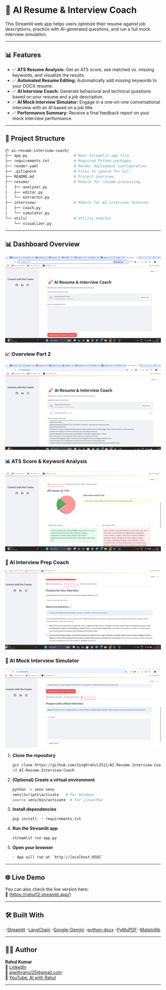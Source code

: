 # 🚀 AI Resume & Interview Coach

This Streamlit web app helps users optimize their resume against job descriptions, practice with AI-generated questions, and run a full mock interview simulation.

---

## 📊 Features

- ✅ **ATS Resume Analysis:** Get an ATS score, see matched vs. missing keywords, and visualize the results.
- ✅ **Automated Resume Editing:** Automatically add missing keywords to your DOCX resume.
- ✅ **AI Interview Coach:** Generate behavioral and technical questions based on your resume and a job description.
- ✅ **AI Mock Interview Simulator:** Engage in a one-on-one conversational interview with an AI based on a job title.
- ✅ **Performance Summary:** Receive a final feedback report on your mock interview performance.

---

## 📁 Project Structure

```bash
📦 ai-resume-interview-coach/
├── app.py                     # Main Streamlit app file
├── requirements.txt           # Required Python packages
├── render.yaml                # Render deployment configuration
├── .gitignore                 # Files to ignore for Git
├── README.md                  # Project overview
├── resume/                    # Module for resume processing
│   ├── analyzer.py
│   ├── editor.py
│   └── extractor.py
├── interview/                 # Module for AI interview features
│   ├── coach.py
│   └── simulator.py
└── utils/                     # Utility modules
    └── visualizer.py
```

---
## 📊 Dashboard Overview

![Dashboard](demo/overview.png)

### 📈 Overview Part 2
![Dashboard](demo/dropbox.png)

### 📊 ATS Score & Keyword Analysis 
![overview](demo/ATS_keyword_Analyzer.png)

### 🧠 AI Interview Prep Coach
![Funding Graph](demo/interview_prep_coach.png)

### 🤖 AI Mock Interview Simulator
![Information](demo/Ai_interview.png)


1. **Clone the repository**
   ```bash
   git clone https://github.com/Singhrahul2511/AI-Resume-Interview-Coach.git
   cd AI-Resume-Interview-Coach
   ```

2. **(Optional) Create a virtual environment**
   ```bash
   python -m venv venv
   venv\Scripts\activate   # For Windows
   source venv/bin/activate  # For Linux/Mac
   ```

3. **Install dependencies**
   ```bash
   pip install -r requirements.txt
   ```
4. **Run the Streamlit app**
   ```bash
   streamlit run app.py
   ```
5. **Open your browser**
    ```bash
   - App will run at `http://localhost:8501`
    ```
---

## 🌐 Live Demo

You can also check the live version here:  
🔗 [https://rahul12.streamlit.app/]

---

## 🛠️ Built With

-[Streamlit]()
-[LangChain]()
-[Google-Gemini]()
-[python-docx]()
-[PyMuPDF]()
-[Matplotlib]()

---


## 👨‍💻 Author

**Rahul Kumar**  
🔗 [LinkedIn](https://www.linkedin.com/in/rahul-kumar-8ab740268/)  
📧 aiwithrahul25@gmail.com  
🎥 [YouTube: AI with Rahul](https://www.youtube.com/@aiwithrahul25)

---
